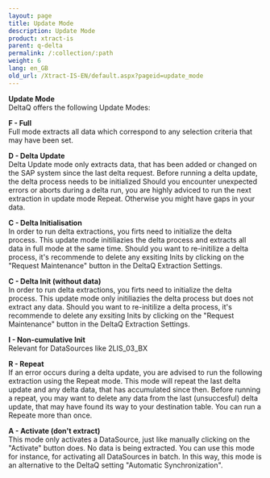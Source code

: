 ```yaml
---
layout: page
title: Update Mode
description: Update Mode
product: xtract-is
parent: q-delta
permalink: /:collection/:path
weight: 6
lang: en_GB
old_url: /Xtract-IS-EN/default.aspx?pageid=update_mode
---
```


**Update Mode**<br>
DeltaQ offers the following Update Modes:

**F - Full**<br>
Full mode extracts all data which correspond to any selection criteria that may have been set.

**D - Delta Update**<br>
Delta Update mode only extracts data, that has been added or changed on the SAP system since the last delta request. 
Before running a delta update, the delta process needs to be initialized 
Should you encounter unexpected errors or aborts during a delta run, you are highly adviced to run the next extraction in update mode Repeat. Otherwise you might have gaps in your data.

**C - Delta Initialisation**<br>
In order to run delta extractions, you firts need to initialize the delta process. This update mode initiliazies the delta process and extracts all data in full mode at the same time.
Should you want to re-initilize a delta process, it's recommende to delete any exsiting Inits by clicking on the "Request Maintenance" button in the DeltaQ Extraction Settings.

**C - Delta Init (without data)**<br>
In order to run delta extractions, you firts need to initialize the delta process. This update mode only initiliazies the delta process but does not extract any data.
Should you want to re-initilize a delta process, it's recommende to delete any exsiting Inits by clicking on the "Request Maintenance" button in the DeltaQ Extraction Settings.

**I - Non-cumulative Init**<br>
Relevant for DataSources like 2LIS_03_BX

**R - Repeat**<br>
If an error occurs during a delta update, you are advised to run the following extraction using the Repeat mode.
This mode will repeat the last delta update and any delta data, that has accumulated since then.
Before running a repeat, you may want to delete any data from the last (unsuccesful) delta update, that may have found its way to your destination table.
You can run a Repeate more than once.

**A - Activate (don't extract)**<br>
This mode only activates a DataSource, just like manually clicking on the "Activate" button does.  No data is being extracted.
You can use this mode for instance, for activating all DataSources in batch. In this way, this mode is an alternative to the DeltaQ setting "Automatic Synchronization".